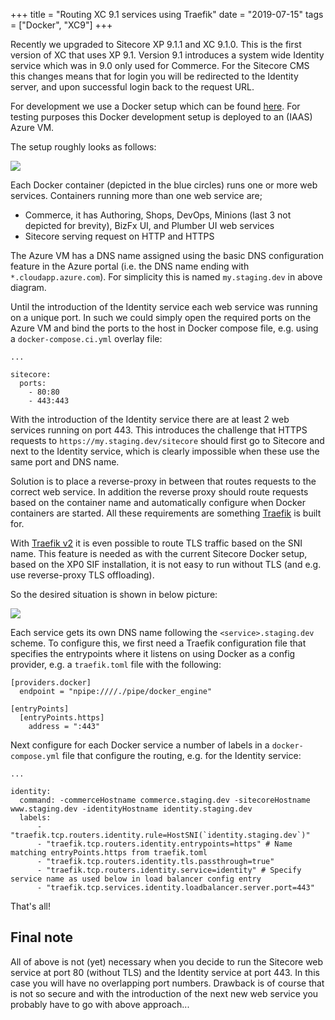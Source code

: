 +++
title = "Routing XC 9.1 services using Traefik"
date = "2019-07-15"
tags = ["Docker", "XC9"]
+++

Recently we upgraded to Sitecore XP 9.1.1 and XC 9.1.0. This is the first version of XC that uses XP 9.1.
Version 9.1 introduces a system wide Identity service which was in 9.0 only used for Commerce. For the Sitecore CMS this changes means that for login you will be redirected to the Identity server, and upon successful login back to the request URL. 
<!--more--> 

For development we use a Docker setup which can be found [here](https://github.com/avivasolutionsnl/sitecore-docker). For testing purposes this Docker development setup is deployed to an (IAAS) Azure VM.

The setup roughly looks as follows:

![](/without_traefik.png)

Each Docker container (depicted in the blue circles) runs one or more web services. Containers running more than one web service are;

- Commerce, it has Authoring, Shops, DevOps, Minions (last 3 not depicted for brevity), BizFx UI, and Plumber UI web services
- Sitecore serving request on HTTP and HTTPS

The Azure VM has a DNS name assigned using the basic DNS configuration feature in the Azure portal (i.e. the DNS name ending with `*.cloudapp.azure.com`). For simplicity this is named `my.staging.dev` in above diagram.

Until the introduction of the Identity service each web service was running on a unique port. In such we could simply open the required ports on the Azure VM and bind the ports to the host in Docker compose file, e.g. using a `docker-compose.ci.yml` overlay file:
```
...

sitecore:
  ports:
    - 80:80
    - 443:443

```

With the introduction of the Identity service there are at least 2 web services running on port 443.
This introduces the challenge that HTTPS requests to `https://my.staging.dev/sitecore` should first go to Sitecore and next to the Identity service, which is clearly impossible when these use the same port and DNS name.

Solution is to place a reverse-proxy in between that routes requests to the correct web service. In addition the reverse proxy should route requests based on the container name and automatically configure when Docker containers are started.
All these requirements are something [Traefik](https://traefik.io) is built for.

With [Traefik v2](https://docs.traefik.io/v2.0/) it is even possible to route TLS traffic based on the SNI name. This feature is needed as with the current Sitecore Docker setup, based on the XP0 SIF installation, it is not easy to run without TLS (and e.g. use reverse-proxy TLS offloading).

So the desired situation is shown in below picture:

![](/with_traefik.png)

Each service gets its own DNS name following the `<service>.staging.dev` scheme. To configure this, we first need a Traefik configuration file that specifies the entrypoints where it listens on using Docker as a config provider, e.g. a `traefik.toml` file with the following:

```
[providers.docker]
  endpoint = "npipe:////./pipe/docker_engine"

[entryPoints]
  [entryPoints.https]
    address = ":443"
```

Next configure for each Docker service a number of labels in a `docker-compose.yml` file that configure the routing, e.g. for the Identity service:
```
...

identity:
  command: -commerceHostname commerce.staging.dev -sitecoreHostname www.staging.dev -identityHostname identity.staging.dev
  labels:
      - "traefik.tcp.routers.identity.rule=HostSNI(`identity.staging.dev`)"
      - "traefik.tcp.routers.identity.entrypoints=https" # Name matching entryPoints.https from traefik.toml
      - "traefik.tcp.routers.identity.tls.passthrough=true"
      - "traefik.tcp.routers.identity.service=identity" # Specify service name as used below in load balancer config entry
      - "traefik.tcp.services.identity.loadbalancer.server.port=443"
```

That's all!

## Final note
All of above is not (yet) necessary when you decide to run the Sitecore web service at port 80 (without TLS) and the Identity service at port 443.
In this case you will have no overlapping port numbers. Drawback is of course that is not so secure and with the introduction of the next new web service you probably have to go with above approach...